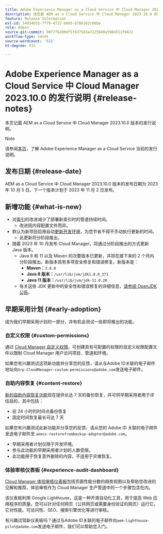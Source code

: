 ```yaml
---
title: Adobe Experience Manager as a Cloud Service 中 Cloud Manager 2023.10.0 的发行说明
description: 这些是 AEM as a Cloud Service 中 Cloud Manager 2023.10.0 的发行说明。
feature: Release Information
exl-id: 54934b55-7ff9-4732-b8d5-bf80162c88ba
role: Admin
source-git-commit: 90f7f6209df5f837583a7225940a5984551f6622
workflow-type: tm+mt
source-wordcount: '521'
ht-degree: 91%

---
```


# Adobe Experience Manager as a Cloud Service 中 Cloud Manager 2023.10.0 的发行说明 {#release-notes}

本页记载 AEM as a Cloud Service 中 Cloud Manager 2023.10.0 版本的发行说明。

>[!NOTE]
>
>请参阅[本页](/help/release-notes/release-notes-cloud/release-notes-current.md)，了解 Adobe Experience Manager as a Cloud Service 当前的发行说明。

## 发布日期 {#release-date}

AEM as a Cloud Service 中 Cloud Manager 2023.10.0 版本的发布日期为 2023 年 10 月 5 日。下一个版本计划于 2023 年 11 月 2 日发布。

## 新增功能 {#what-is-new}

* 对[索引](/help/operations/indexing.md)的改进减少了部署新索引时的管道持续时间。
   * 改进因内容配置文件而异。
* 默认为新项目启用自动[更新开发环境](/help/implementing/cloud-manager/manage-environments.md#updating-environments)，为您节省不得不手动执行更新的时间。
   * 此更新将分阶段推出。
* 随着 2023 年 10 月发布 Cloud Manager，将通过分阶段推出的方式更新 Java 版本。
   * Java 8 和 11 以及 Maven 的次要版本已更新，并将在接下来的 2 个月内分阶段推出。新版本具有多项安全修复和错误修复。新版本是：
      * **Maven：**`3.8.8`
      * **Java 8 版本：**`/usr/lib/jvm/jdk1.8.0_371`
      * **Java 11 版本：**`/usr/lib/jvm/jdk-11.0.20`
   * 有关这些 JDK 更新中的安全性和错误修复的详细信息，[请参阅 OpenJDK 公告](https://openjdk.org/groups/vulnerability/advisories/)。

## 早期采用计划 {#early-adoption}

成为我们早期采用计划的一部分，并有机会测试一些即将推出的功能。

### 自定义权限 {#custom-permissions}

通过 [Cloud Manager 自定义权限](/help/implementing/cloud-manager/custom-permissions.md)，可创建具有可配置的权限的自定义权限配置文件以限制 Cloud Manager 用户访问项目、管道和环境。

如果您有兴趣测试这项新功能并分享您的反馈，请从与Adobe ID关联的电子邮件地址向`Grp-CloudManager-custom-permissions@adobe.com`发送电子邮件。

### 自助内容恢复 {#content-restore}

[新的自助内容恢复功能](/help/operations/restore.md)现在提供长达 7 天的备份恢复，并可供早期采用者用于评估目的，其中包括：

* 前 24 小时的时间点备份恢复
* 固定时间恢复最长可达 7 天

如果您有兴趣测试此新功能并分享您的反馈，请从您的 Adobe ID 关联的电子邮件发送电子邮件至 `aemcs-restorefrombackup-adopter@adobe.com`。

* 早期采用者计划仅限于开发环境。
* 参与此功能的早期采用者计划的人数受限。
* 此功能用于恢复意外删除的内容，不适用于灾难恢复。

### 体验审核仪表板 {#experience-audit-dashboard}

[Cloud Manager 体验审核仪表板](/help/implementing/cloud-manager/experience-audit-dashboard.md)包括页面性能分数的趋势视图以及帮助您改进的见解和推荐。体验审核作为 Cloud Manager 生产管道中的一个步骤包含在内。

该仪表板利用 Google Lighthouse，这是一种开源自动化工具，用于提高 Web 应用程序的质量。您可以针对任何网页（公共网页或需要身份验证的网页）运行它。它对性能、可访问性、SEO、搜索引擎优化等进行审核。

有兴趣试驾新仪表板吗？通过与Adobe ID关联的电子邮件向`aem-lighthouse-pilot@adobe.com`发送电子邮件，我们可以帮助您入门。
